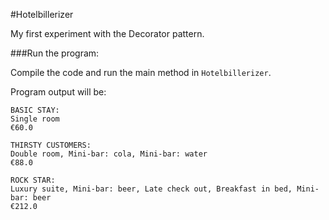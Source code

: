 #Hotelbillerizer

My first experiment with the Decorator pattern.

###Run the program:

Compile the code and run the main method in `Hotelbillerizer`.

Program output will be:

```
BASIC STAY:
Single room
€60.0

THIRSTY CUSTOMERS:
Double room, Mini-bar: cola, Mini-bar: water
€88.0

ROCK STAR:
Luxury suite, Mini-bar: beer, Late check out, Breakfast in bed, Mini-bar: beer
€212.0
```